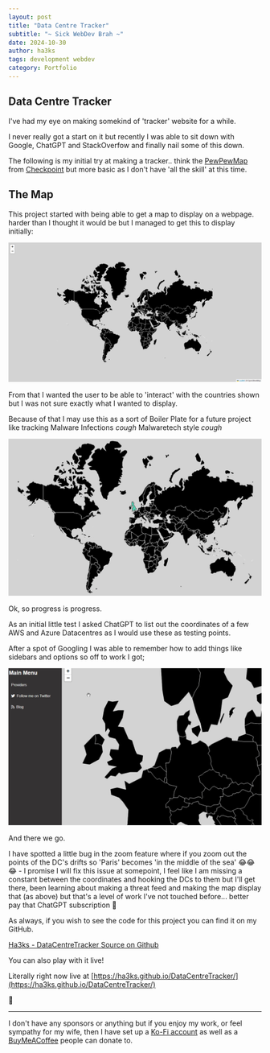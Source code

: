 ```yaml
---
layout: post
title: "Data Centre Tracker"
subtitle: "~ Sick WebDev Brah ~"
date: 2024-10-30
author: ha3ks
tags: development webdev
category: Portfolio
---
```


## Data Centre Tracker

I've had my eye on making somekind of 'tracker' website for a while.

I never really got a start on it but recently I was able to sit down with Google, ChatGPT and StackOverfow and finally nail some of this down.

The following is my initial try at making a tracker.. think the [PewPewMap](https://threatmap.checkpoint.com/) from [Checkpoint](https://www.checkpoint.com/) but more basic as I don't have 'all the skill' at this time.

## The Map

This project started with being able to get a map to display on a webpage. harder than I thought it would be but I managed to get this to display initially:

[![1](/assets/blog/DataCentreTracker/1.png)](/assets/blog/DataCentreTracker/1.png)

From that I wanted the user to be able to 'interact' with the countries shown but I was not sure exactly what I wanted to display.

Because of that I may use this as a sort of Boiler Plate for a future project like tracking Malware Infections *cough* Malwaretech style *cough*

[![mapgif](/assets/blog/DataCentreTracker/map.gif)](/assets/blog/DataCentreTracker/map.gif)

Ok, so progress is progress.

As an initial little test I asked ChatGPT to list out the coordinates of a few AWS and Azure Datacentres as I would use these as testing points.

After a spot of Googling I was able to remember how to add things like sidebars and options so off to work I got;

[![map2](/assets/blog/DataCentreTracker/map2.gif)](/assets/blog/DataCentreTracker/map2.gif)

And there we go.

I have spotted a little bug in the zoom feature where if you zoom out the points of the DC's drifts so 'Paris' becomes 'in the middle of the sea' 😂😂😂 - I promise I will fix this issue at somepoint, I feel like I am missing a constant between the coordinates and hooking the DCs to them but I'll get there, been learning about making a threat feed and making the map display that (as above) but that's a level of work I've not touched before... better pay that ChatGPT subscription 🤣

As always, if you wish to see the code for this project you can find it on my GitHub.

[Ha3ks - DataCentreTracker Source on Github](https://github.com/ha3ks/DataCentreTracker)

You can also play with it live! 

Literally right now live at [https://ha3ks.github.io/DataCentreTracker/](https://ha3ks.github.io/DataCentreTracker/)

🤙

-------

I don't have any sponsors or anything but if you enjoy my work, or feel sympathy for my wife, then I have set up a [Ko-Fi account](https://ko-fi.com/ha3ks) as well as a [BuyMeACoffee](https://www.buymeacoffee.com/ha3ks) people can donate to.